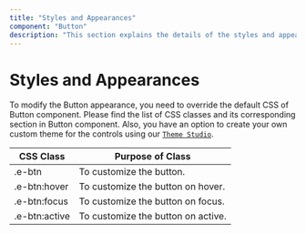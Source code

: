 ```yaml
---
title: "Styles and Appearances"
component: "Button"
description: "This section explains the details of the styles and appearances of the React Button"
---
```


# Styles and Appearances

To modify the Button appearance, you need to override the default CSS of Button component. Please find the list of CSS classes and its corresponding section in Button component. Also, you have an option to create your own custom theme for the controls using our [`Theme Studio`](https://ej2.syncfusion.com/themestudio/?theme=material).

CSS Class | Purpose of Class
-----|-----
|.e-btn|To customize the button.
|.e-btn:hover|To customize the button on hover.
|.e-btn:focus|To customize the button on focus.
|.e-btn:active|To customize the button on active.